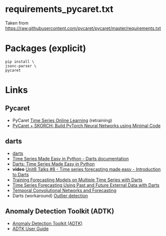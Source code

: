 # requirements_pycaret.txt

Taken from https://raw.githubusercontent.com/pycaret/pycaret/master/requirements.txt

# Packages (explicit)

```
pip install \
jsonc-parser \
pycaret
```

# Links

## Pycaret
* PyCaret [Time Series Online Learning](https://github.com/pycaret/pycaret/discussions/1767) (retraining)
* [PyCaret + SKORCH: Build PyTorch Neural Networks using Minimal Code](https://towardsdatascience.com/pycaret-skorch-build-pytorch-neural-networks-using-minimal-code-57079e197f33)

## darts

* [darts](https://github.com/unit8co/darts)
* [Time Series Made Easy in Python - Darts documentation](https://unit8co.github.io/darts/)
* [Darts: Time Series Made Easy in Python](https://medium.com/unit8-machine-learning-publication/darts-time-series-made-easy-in-python-5ac2947a8878)
* **video** [Unit8 Talks #8 - Time series forecasting made easy - Introduction to Darts](https://www.youtube.com/watch?v=Sx-uI-PypmU&t=8s)
* [Training Forecasting Models on Multiple Time Series with Darts](https://medium.com/unit8-machine-learning-publication/training-forecasting-models-on-multiple-time-series-with-darts-dc4be70b1844)
* [Time Series Forecasting Using Past and Future External Data with Darts](https://medium.com/unit8-machine-learning-publication/time-series-forecasting-using-past-and-future-external-data-with-darts-1f0539585993)
* [Temporal Convolutional Networks and Forecasting](https://medium.com/unit8-machine-learning-publication/temporal-convolutional-networks-and-forecasting-5ce1b6e97ce4)
* Darts (workaround) [Outlier detection](https://github.com/unit8co/darts/issues/120)

## Anomaly Detection Toolkit (ADTK)
* [Anomaly Detection Toolkit (ADTK)](https://adtk.readthedocs.io/en/stable/index.html)
* [ADTK User Guide](https://adtk.readthedocs.io/en/stable/userguide.html)
